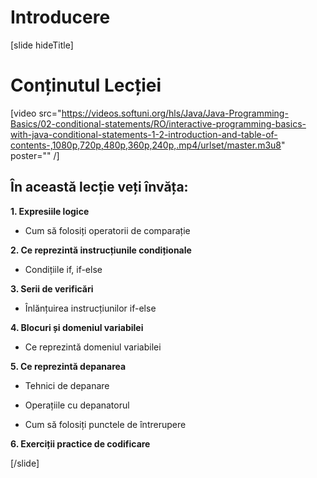 # Introducere
[slide hideTitle]

# Conținutul Lecției

[video src="https://videos.softuni.org/hls/Java/Java-Programming-Basics/02-conditional-statements/RO/interactive-programming-basics-with-java-conditional-statements-1-2-introduction-and-table-of-contents-,1080p,720p,480p,360p,240p,.mp4/urlset/master.m3u8" poster="" /]

## În această lecție veți învăța:

**1. Expresiile logice**

- Cum să folosiți operatorii de comparație 

**2. Ce reprezintă instrucțiunile condiționale**

- Condițiile if, if-else 

**3. Serii de verificări**

- Înlănțuirea instrucțiunilor if-else

**4. Blocuri și domeniul variabilei**

- Ce reprezintă domeniul variabilei

**5. Ce reprezintă depanarea**

- Tehnici de depanare 

- Operațiile cu depanatorul

- Cum să folosiți punctele de întrerupere


**6. Exerciții practice de codificare**




[/slide]
